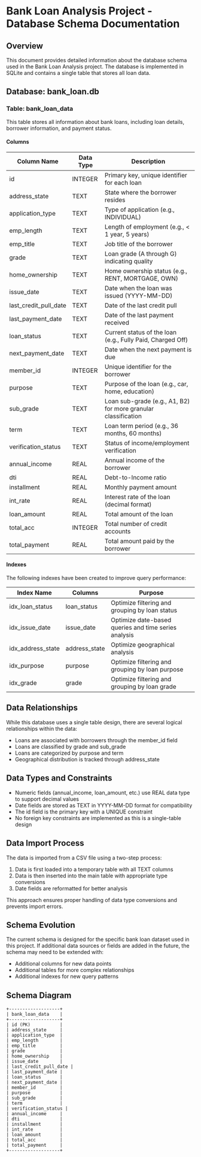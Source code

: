 # Bank Loan Analysis Project - Database Schema Documentation

## Overview

This document provides detailed information about the database schema used in the Bank Loan Analysis project. The database is implemented in SQLite and contains a single table that stores all loan data.

## Database: bank_loan.db

### Table: bank_loan_data

This table stores all information about bank loans, including loan details, borrower information, and payment status.

#### Columns

| Column Name | Data Type | Description |
|-------------|-----------|-------------|
| id | INTEGER | Primary key, unique identifier for each loan |
| address_state | TEXT | State where the borrower resides |
| application_type | TEXT | Type of application (e.g., INDIVIDUAL) |
| emp_length | TEXT | Length of employment (e.g., < 1 year, 5 years) |
| emp_title | TEXT | Job title of the borrower |
| grade | TEXT | Loan grade (A through G) indicating quality |
| home_ownership | TEXT | Home ownership status (e.g., RENT, MORTGAGE, OWN) |
| issue_date | TEXT | Date when the loan was issued (YYYY-MM-DD) |
| last_credit_pull_date | TEXT | Date of the last credit pull |
| last_payment_date | TEXT | Date of the last payment received |
| loan_status | TEXT | Current status of the loan (e.g., Fully Paid, Charged Off) |
| next_payment_date | TEXT | Date when the next payment is due |
| member_id | INTEGER | Unique identifier for the borrower |
| purpose | TEXT | Purpose of the loan (e.g., car, home, education) |
| sub_grade | TEXT | Loan sub-grade (e.g., A1, B2) for more granular classification |
| term | TEXT | Loan term period (e.g., 36 months, 60 months) |
| verification_status | TEXT | Status of income/employment verification |
| annual_income | REAL | Annual income of the borrower |
| dti | REAL | Debt-to-Income ratio |
| installment | REAL | Monthly payment amount |
| int_rate | REAL | Interest rate of the loan (decimal format) |
| loan_amount | REAL | Total amount of the loan |
| total_acc | INTEGER | Total number of credit accounts |
| total_payment | REAL | Total amount paid by the borrower |

#### Indexes

The following indexes have been created to improve query performance:

| Index Name | Columns | Purpose |
|------------|---------|---------|
| idx_loan_status | loan_status | Optimize filtering and grouping by loan status |
| idx_issue_date | issue_date | Optimize date-based queries and time series analysis |
| idx_address_state | address_state | Optimize geographical analysis |
| idx_purpose | purpose | Optimize filtering and grouping by loan purpose |
| idx_grade | grade | Optimize filtering and grouping by loan grade |

## Data Relationships

While this database uses a single table design, there are several logical relationships within the data:

- Loans are associated with borrowers through the member_id field
- Loans are classified by grade and sub_grade
- Loans are categorized by purpose and term
- Geographical distribution is tracked through address_state

## Data Types and Constraints

- Numeric fields (annual_income, loan_amount, etc.) use REAL data type to support decimal values
- Date fields are stored as TEXT in YYYY-MM-DD format for compatibility
- The id field is the primary key with a UNIQUE constraint
- No foreign key constraints are implemented as this is a single-table design

## Data Import Process

The data is imported from a CSV file using a two-step process:

1. Data is first loaded into a temporary table with all TEXT columns
2. Data is then inserted into the main table with appropriate type conversions
3. Date fields are reformatted for better analysis

This approach ensures proper handling of data type conversions and prevents import errors.

## Schema Evolution

The current schema is designed for the specific bank loan dataset used in this project. If additional data sources or fields are added in the future, the schema may need to be extended with:

- Additional columns for new data points
- Additional tables for more complex relationships
- Additional indexes for new query patterns

## Schema Diagram

```
+-------------------+
| bank_loan_data    |
+-------------------+
| id (PK)           |
| address_state     |
| application_type  |
| emp_length        |
| emp_title         |
| grade             |
| home_ownership    |
| issue_date        |
| last_credit_pull_date |
| last_payment_date |
| loan_status       |
| next_payment_date |
| member_id         |
| purpose           |
| sub_grade         |
| term              |
| verification_status |
| annual_income     |
| dti               |
| installment       |
| int_rate          |
| loan_amount       |
| total_acc         |
| total_payment     |
+-------------------+
```
